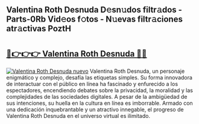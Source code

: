 ## Valentina Roth Desnuda D𝚎sn𝚞dos filtr𝚊dos - Parts-0Rb Vid𝚎os f𝚘tos - N𝚞evas filtr𝚊ciones atr𝚊ctivas PoztH

# <h2><a href="http://mb2e9dg.tromn.icu/?c=Valentina+Roth+Desnuda">🔗👉👉👉 Valentina Roth Desnuda 🔗🔗</a></h2>

[![Valentina Roth Desnuda nuevo](https://i.imgur.com/pEAQMta.gif)](http://mb2e9dg.tromn.icu/?c=Valentina+Roth+Desnuda)
Valentina Roth Desnuda, un personaje enigmático y complejo, desafía las etiquetas simples. Su forma innovadora de interactuar con el público en línea ha fascinado y enfurecido a los espectadores, encendiendo debates sobre la privacidad, la moralidad y las complejidades de las sociedades digitales. A pesar de la ambigüedad de sus intenciones, su huella en la cultura en línea es imborrable. Armado con una dedicación inquebrantable y un atractivo innegable, el progreso de Valentina Roth Desnuda en el universo virtual es ilimitado.
